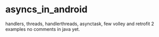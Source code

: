 # asyncs_in_android
handlers, threads, handlerthreads, asynctask, few volley and retrofit 2 examples
no comments in java yet.
